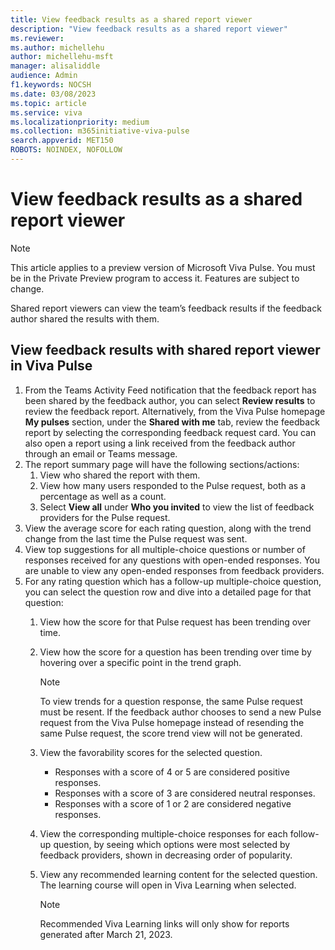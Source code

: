 ```yaml
---
title: View feedback results as a shared report viewer
description: "View feedback results as a shared report viewer"
ms.reviewer: 
ms.author: michellehu
author: michellehu-msft
manager: alisaliddle
audience: Admin
f1.keywords: NOCSH
ms.date: 03/08/2023
ms.topic: article
ms.service: viva
ms.localizationpriority: medium
ms.collection: m365initiative-viva-pulse  
search.appverid: MET150
ROBOTS: NOINDEX, NOFOLLOW
---
```


# View feedback results as a shared report viewer

> [!NOTE]
> This article applies to a preview version of Microsoft Viva Pulse. You must be in the Private Preview program to access it. Features are subject to change.

Shared report viewers can view the team’s feedback results if the feedback author shared the results with them.

## View feedback results with shared report viewer in Viva Pulse

1. From the Teams Activity Feed notification that the feedback report has been shared by the feedback author, you can select **Review results** to review the feedback report. Alternatively, from the Viva Pulse homepage **My pulses** section, under the **Shared with me** tab, review the feedback report by selecting the corresponding feedback request card. You can also open a report using a link received from the feedback author through an email or Teams message.
1. The report summary page will have the following sections/actions:
    1. View who shared the report with them.
    2. View how many users responded to the Pulse request, both as a percentage as well as a count.
    3. Select **View all** under **Who you invited** to view the list of feedback providers for the Pulse request.
1. View the average score for each rating question, along with the trend change from the last time the Pulse request was sent.
1. View top suggestions for all multiple-choice questions or number of responses received for any questions with open-ended responses. You are unable to view any open-ended responses from feedback providers.  
1. For any rating question which has a follow-up multiple-choice question, you can select the question row and dive into a detailed page for that question:
    1. View how the score for that Pulse request has been trending over time.
    1. View how the score for a question has been trending over time by hovering over a specific point in the trend graph.
       
       > [!NOTE] 
       > To view trends for a question response, the same Pulse request must be resent. If the feedback author chooses to send a new Pulse request from the Viva Pulse homepage instead of resending the same Pulse request, the score trend view will not be generated.
       
    1. View the favorability scores for the selected question.
        - Responses with a score of 4 or 5 are considered positive responses.
        - Responses with a score of 3 are considered neutral responses.
        - Responses with a score of 1 or 2 are considered negative responses.
    1. View the corresponding multiple-choice responses for each follow-up question, by seeing which options were most selected by feedback providers, shown in decreasing order of popularity.
    1. View any recommended learning content for the selected question. The learning course will open in Viva Learning when selected.
  
       > [!NOTE] 
       > Recommended Viva Learning links will only show for reports generated after March 21, 2023.
       
